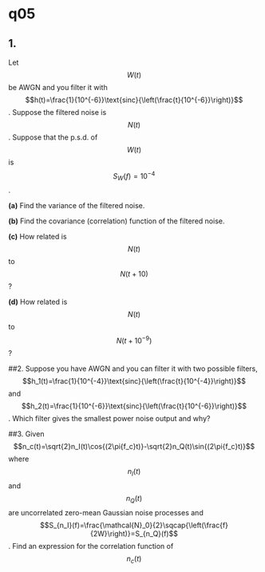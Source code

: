 # q05

## 1.
Let $$W(t)$$ be AWGN and you filter it with $$h(t)=\frac{1}{10^{-6}}\text{sinc}{\left(\frac{t}{10^{-6}}\right)}$$. Suppose the filtered noise is $$N(t)$$. Suppose that the p.s.d. of $$W(t)$$ is $$S_W(f)=10^{-4}$$.

**(a)** Find the variance of the filtered noise.

**(b)** Find the covariance (correlation) function of the filtered noise.

**(c)** How related is $$N(t)$$ to $$N(t+10)$$?

**(d)** How related is $$N(t)$$ to $$N(t+10^{-9})$$?


##2.
Suppose you have AWGN and you can filter it with two possible filters, $$h_1(t)=\frac{1}{10^{-4}}\text{sinc}{\left(\frac{t}{10^{-4}}\right)}$$ and $$h_2(t)=\frac{1}{10^{-6}}\text{sinc}{\left(\frac{t}{10^{-6}}\right)}$$. Which filter gives the smallest power noise output and why?


##3.
Given $$n_c(t)=\sqrt{2}n_I(t)\cos{(2\pi{f_c}t)}-\sqrt{2}n_Q(t)\sin{(2\pi{f_c}t)}$$ where $$n_I(t)$$ and $$n_Q(t)$$ are uncorrelated zero-mean Gaussian noise processes and $$S_{n_I}(f)=\frac{\mathcal{N}_0}{2}\sqcap{\left(\frac{f}{2W}\right)}=S_{n_Q}(f)$$. Find an expression for the correlation function of $$n_c(t)$$
